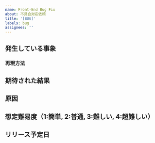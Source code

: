 ```yaml
---
name: Front-End Bug Fix
about: 不具合対応依頼
title: '[BUG]'
labels: bug
assignees: ''
---
```


## 発生している事象

### 再現方法

## 期待された結果

## 原因

## 想定難易度（1:簡単, 2:普通, 3:難しい, 4:超難しい）

## リリース予定日
